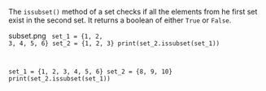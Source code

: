 The `issubset()` method of a set checks if all the elements from he first set exist in the second set. It returns a boolean of either `True` or `False`.

<Image>subset.png</Image><Editor lang="python">
<code>
set_1 = {1, 2, 3, 4, 5, 6}
set_2 = {1, 2, 3}
print(set_2.issubset(set_1))

set_1 = {1, 2, 3, 4, 5, 6}
set_2 = {8, 9, 10}
print(set_2.issubset(set_1))
</code>
</Editor>